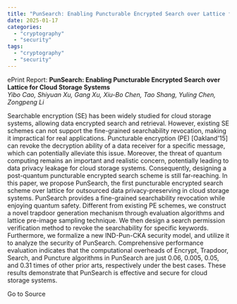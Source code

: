 ```yaml
---
title: "PunSearch: Enabling Puncturable Encrypted Search over Lattice for Cloud Storage Systems"
date: 2025-01-17
categories: 
  - "cryptography"
  - "security"
tags: 
  - "cryptography"
  - "security"
---
```


ePrint Report: **PunSearch: Enabling Puncturable Encrypted Search over Lattice for Cloud Storage Systems**  
_Yibo Cao, Shiyuan Xu, Gang Xu, Xiu-Bo Chen, Tao Shang, Yuling Chen, Zongpeng Li_

Searchable encryption (SE) has been widely studied for cloud storage systems, allowing data encrypted search and retrieval. However, existing SE schemes can not support the fine-grained searchability revocation, making it impractical for real applications. Puncturable encryption (PE) \[Oakland'15\] can revoke the decryption ability of a data receiver for a specific message, which can potentially alleviate this issue. Moreover, the threat of quantum computing remains an important and realistic concern, potentially leading to data privacy leakage for cloud storage systems. Consequently, designing a post-quantum puncturable encrypted search scheme is still far-reaching. In this paper, we propose PunSearch, the first puncturable encrypted search scheme over lattice for outsourced data privacy-preserving in cloud storage systems. PunSearch provides a fine-grained searchability revocation while enjoying quantum safety. Different from existing PE schemes, we construct a novel trapdoor generation mechanism through evaluation algorithms and lattice pre-image sampling technique. We then design a search permission verification method to revoke the searchability for specific keywords. Furthermore, we formalize a new IND-Pun-CKA security model, and utilize it to analyze the security of PunSearch. Comprehensive performance evaluation indicates that the computational overheads of Encrypt, Trapdoor, Search, and Puncture algorithms in PunSearch are just 0.06, 0.005, 0.05, and 0.31 times of other prior arts, respectively under the best cases. These results demonstrate that PunSearch is effective and secure for cloud storage systems.

Go to Source
